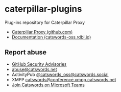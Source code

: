 # caterpillar-plugins
Plug-ins repository for Caterpillar Proxy

* [Caterpliiar Proxy (github.com)](https://github.com/gnh1201/Caterpillar)
* [Documentation (catswords-oss.rdbl.io)](https://catswords-oss.rdbl.io/3878632221/6060829930)

## Report abuse
- [GitHub Security Advisories](https://github.com/gnh1201/caterpillar/security)
- abuse@catswords.net
- ActivityPub [@catswords_oss@catswords.social](https://catswords.social/@catswords_oss)
- XMPP [catswords@conference.xmpp.catswords.net](xmpp:catswords@conference.xmpp.catswords.net?join)
- [Join Catswords on Microsoft Teams](https://teams.live.com/l/community/FEACHncAhq8ldnojAI)
